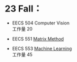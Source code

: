 # 23 Fall： 

- EECS 504 Computer Vision   
工作量 20

- EECS 551 [Matrix Method](https://atlas.ai.umich.edu/course/EECS%20551/) 

- EECS 553 [Machine Learning]()  
工作量 45 
